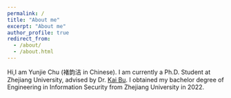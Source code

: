 ```yaml
---
permalink: /
title: "About me"
excerpt: "About me"
author_profile: true
redirect_from: 
  - /about/
  - /about.html
---
```


Hi,I am Yunjie Chu (褚韵洁 in Chinese). I am currently a Ph.D. Student at Zhejiang University, advised by Dr. [Kai Bu](https://list.zju.edu.cn/kaibu/). I obtained my bachelor degree of Engineering in Information Security from Zhejiang University in 2022.


